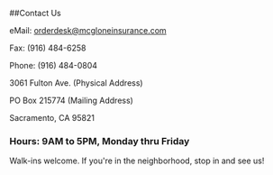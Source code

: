 
##Contact Us

eMail: <a href="mailto:orderdesk@mcgloneinsurance.com">orderdesk@mcgloneinsurance.com</a><br>

Fax: (916) 484-6258

Phone: (916) 484-0804

3061 Fulton Ave. (Physical Address)

PO Box 215774 (Mailing Address)

Sacramento, CA 95821

### Hours: 9AM to 5PM, Monday thru Friday

<p class="fineprint">Walk-ins welcome. If you're in the neighborhood, stop in and see us!</p>
